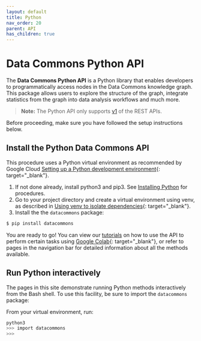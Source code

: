 ```yaml
---
layout: default
title: Python
nav_order: 20
parent: API
has_children: true
---
```


# Data Commons Python API

The **Data Commons Python API** is a Python library that enables developers to
programmatically access nodes in the Data Commons knowledge graph. This package
allows users to explore the structure of the graph, integrate statistics from
the graph into data analysis workflows and much more. 

> **Note:** The Python API only supports [v1](/api/rest/v1/) of the REST APIs. 

Before proceeding, make sure you have followed the setup instructions below.

## Install the Python Data Commons API

This procedure uses a Python virtual environment as recommended by Google Cloud [Setting up a Python development environment](https://cloud.google.com/python/docs/setup){: target="_blank"}.

1. If not done already, install python3 and pip3. See [Installing Python](https://cloud.google.com/python/docs/setup#installing_python) for procedures.
1. Go to your project directory and create a virtual environment using venv, as described in [Using venv to isolate dependencies](https://cloud.google.com/python/docs/setup#installing_and_using_virtualenv){: target="_blank"}. 
1. Install the the `datacommons` package:

```bash
$ pip install datacommons
```

You are ready to go! You can view our [tutorials](tutorials.md) on how to use the
API to perform certain tasks using [Google Colab](https://colab.sandbox.google.com/){: target="_blank"}, or refer to pages in the navigation bar for detailed information about all the methods available.

## Run Python interactively

The pages in this site demonstrate running Python methods interactively from the Bash shell. To use this facility, be sure to import the `datacommons` package:

From your virtual environment, run:

```bash
python3
>>> import datacommons
>>>
```



